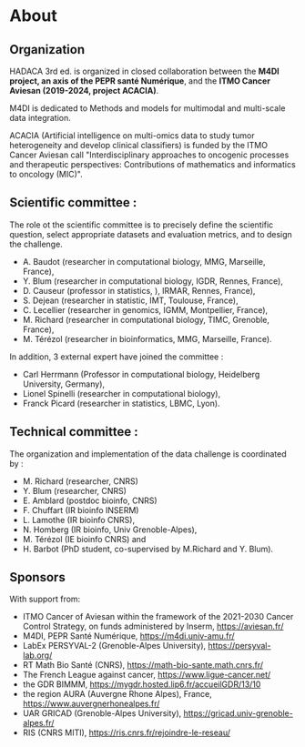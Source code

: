# About                    
                           
## Organization            
                           
HADACA 3rd ed. is organized in closed collaboration between the **M4DI project, an axis of the PEPR santé Numérique**, and the **ITMO Cancer Aviesan (2019-2024, project ACACIA)**. 

M4DI is dedicated to Methods and models for multimodal and multi-scale data integration. 

ACACIA (Artificial intelligence on multi-omics data to study tumor heterogeneity and develop clinical classifiers) is funded by the ITMO Cancer Aviesan call "Interdisciplinary approaches to oncogenic processes and therapeutic perspectives: Contributions of mathematics and informatics to oncology (MIC)".  

## Scientific committee : 

The role ot the scientific committee is to precisely define the scientific question, select appropriate datasets and evaluation metrics, and to design the challenge. 

-  A. Baudot (researcher in computational biology, MMG, Marseille, France),
-  Y. Blum (researcher in computational biology, IGDR, Rennes, France),
-  D. Causeur (professor in statistics, ), IRMAR, Rennes, France),
-  S. Dejean (researcher in statistic, IMT, Toulouse, France),
-  C. Lecellier (researcher in genomics, IGMM, Montpellier, France),
-  M. Richard (researcher in computational biology, TIMC, Grenoble, France),
-  M. Térézol (researcher in bioinformatics, MMG, Marseille, France).


In addition, 3 external expert have joined the committee : 

- Carl Herrmann (Professor in computational biology, Heidelberg University, Germany),
- Lionel Spinelli (researcher in computational biology),
- Franck Picard (researcher in statistics, LBMC, Lyon).
  
## Technical committee : 

The organization and implementation of the data challenge is coordinated by :

- M. Richard (researcher, CNRS)
- Y. Blum (researcher, CNRS)
- E. Amblard (postdoc bioinfo, CNRS)
- F. Chuffart (IR bioinfo INSERM)
- L. Lamothe (IR bioinfo CNRS),
- N. Homberg (IR bioinfo, Univ Grenoble-Alpes),
- M. Térézol (IE bioinfo CNRS) and
- H. Barbot (PhD student, co-supervised by M.Richard and Y. Blum).
                           
## Sponsors                
                           
 With support from:

 - ITMO Cancer of Aviesan within the framework of the 2021-2030 Cancer Control Strategy, on funds administered by Inserm, https://aviesan.fr/
 - M4DI, PEPR Santé Numérique, https://m4di.univ-amu.fr/
 - LabEx PERSYVAL-2 (Grenoble-Alpes University), https://persyval-lab.org/
 - RT Math Bio Santé (CNRS), https://math-bio-sante.math.cnrs.fr/
 - The French League against cancer, https://www.ligue-cancer.net/
 - the GDR BIMMM, https://mygdr.hosted.lip6.fr/accueilGDR/13/10
 - the region AURA (Auvergne Rhone Alpes), France, https://www.auvergnerhonealpes.fr/
 - UAR GRICAD (Grenoble-Alpes University), https://gricad.univ-grenoble-alpes.fr/
 - RIS (CNRS MITI), https://ris.cnrs.fr/rejoindre-le-reseau/
                           
